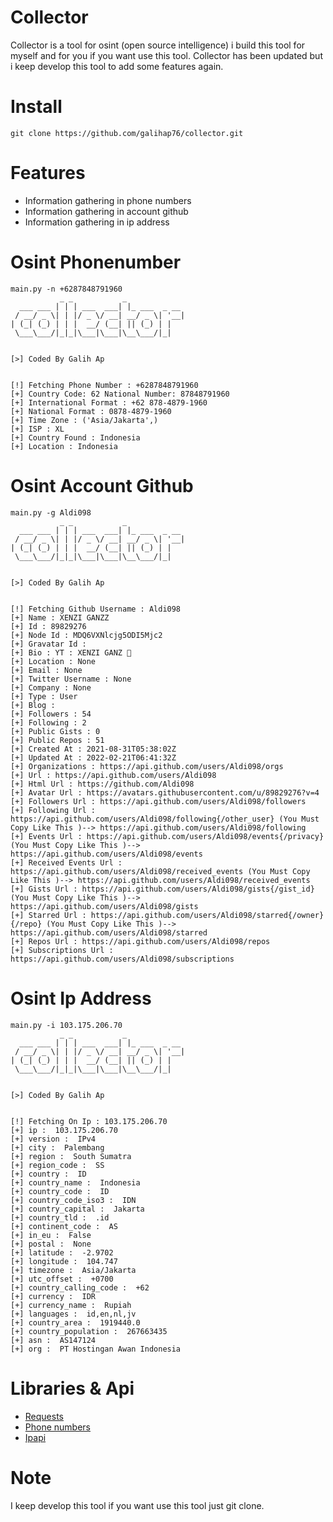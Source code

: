 # Collector
Collector is a tool for osint (open source intelligence) i build this tool for myself and for you if you want use this tool. Collector has been updated but i keep develop this tool to add some features again.

# Install
```
git clone https://github.com/galihap76/collector.git
```

# Features
- Information gathering in phone numbers
- Information gathering in account github
- Information gathering in ip address

# Osint Phonenumber
```
main.py -n +6287848791960
           _ _           _
  ___ ___ | | | ___  ___| |_ ___  _ __
 / __/ _ \| | |/ _ \/ __| __/ _ \| '__|
| (_| (_) | | |  __/ (__| || (_) | |
 \___\___/|_|_|\___|\___|\__\___/|_|


[>] Coded By Galih Ap


[!] Fetching Phone Number : +6287848791960
[+] Country Code: 62 National Number: 87848791960
[+] International Format : +62 878-4879-1960
[+] National Format : 0878-4879-1960
[+] Time Zone : ('Asia/Jakarta',)
[+] ISP : XL
[+] Country Found : Indonesia
[+] Location : Indonesia
```

# Osint Account Github
```
main.py -g Aldi098
           _ _           _
  ___ ___ | | | ___  ___| |_ ___  _ __
 / __/ _ \| | |/ _ \/ __| __/ _ \| '__|
| (_| (_) | | |  __/ (__| || (_) | |
 \___\___/|_|_|\___|\___|\__\___/|_|


[>] Coded By Galih Ap


[!] Fetching Github Username : Aldi098
[+] Name : XENZI GANZZ
[+] Id : 89829276
[+] Node Id : MDQ6VXNlcjg5ODI5Mjc2
[+] Gravatar Id :
[+] Bio : YT : XENZI GANZ 🤖
[+] Location : None
[+] Email : None
[+] Twitter Username : None
[+] Company : None
[+] Type : User
[+] Blog :
[+] Followers : 54
[+] Following : 2
[+] Public Gists : 0
[+] Public Repos : 51
[+] Created At : 2021-08-31T05:38:02Z
[+] Updated At : 2022-02-21T06:41:32Z
[+] Organizations : https://api.github.com/users/Aldi098/orgs
[+] Url : https://api.github.com/users/Aldi098
[+] Html Url : https://github.com/Aldi098
[+] Avatar Url : https://avatars.githubusercontent.com/u/89829276?v=4
[+] Followers Url : https://api.github.com/users/Aldi098/followers
[+] Following Url : https://api.github.com/users/Aldi098/following{/other_user} (You Must Copy Like This )--> https://api.github.com/users/Aldi098/following
[+] Events Url : https://api.github.com/users/Aldi098/events{/privacy} (You Must Copy Like This )--> https://api.github.com/users/Aldi098/events
[+] Received Events Url : https://api.github.com/users/Aldi098/received_events (You Must Copy Like This )--> https://api.github.com/users/Aldi098/received_events
[+] Gists Url : https://api.github.com/users/Aldi098/gists{/gist_id} (You Must Copy Like This )--> https://api.github.com/users/Aldi098/gists
[+] Starred Url : https://api.github.com/users/Aldi098/starred{/owner}{/repo} (You Must Copy Like This )--> https://api.github.com/users/Aldi098/starred
[+] Repos Url : https://api.github.com/users/Aldi098/repos
[+] Subscriptions Url : https://api.github.com/users/Aldi098/subscriptions
```

# Osint Ip Address
```
main.py -i 103.175.206.70
           _ _           _
  ___ ___ | | | ___  ___| |_ ___  _ __
 / __/ _ \| | |/ _ \/ __| __/ _ \| '__|
| (_| (_) | | |  __/ (__| || (_) | |
 \___\___/|_|_|\___|\___|\__\___/|_|


[>] Coded By Galih Ap


[!] Fetching On Ip : 103.175.206.70
[+] ip :  103.175.206.70
[+] version :  IPv4
[+] city :  Palembang
[+] region :  South Sumatra
[+] region_code :  SS
[+] country :  ID
[+] country_name :  Indonesia
[+] country_code :  ID
[+] country_code_iso3 :  IDN
[+] country_capital :  Jakarta
[+] country_tld :  .id
[+] continent_code :  AS
[+] in_eu :  False
[+] postal :  None
[+] latitude :  -2.9702
[+] longitude :  104.747
[+] timezone :  Asia/Jakarta
[+] utc_offset :  +0700
[+] country_calling_code :  +62
[+] currency :  IDR
[+] currency_name :  Rupiah
[+] languages :  id,en,nl,jv
[+] country_area :  1919440.0
[+] country_population :  267663435
[+] asn :  AS147124
[+] org :  PT Hostingan Awan Indonesia
```

# Libraries & Api
- <a href="https://pypi.org/project/requests/">Requests</a>
- <a href="https://pypi.org/project/phonenumbers/">Phone numbers</a>
- <a href="https://ipapi.co/">Ipapi</a>

# Note
I keep develop this tool if you want use this tool just git clone.
